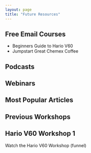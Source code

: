 ```yaml
---
layout: page
title: "Future Resources"
---
```


## Free Email Courses
* Beginners Guide to Hario V60
* Jumpstart Great Chemex Coffee


## Podcasts

## Webinars

## Most Popular Articles

## Previous Workshops

## Hario V60 Workshop 1

Watch the Hario V60 Workshop (funnel)
